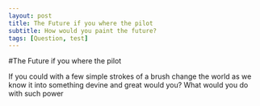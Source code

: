 ```yaml
---
layout: post
title: The Future if you where the pilot 
subtitle: How would you paint the future?
tags: [Question, test]
---
```

#The Future if you where the pilot

If you could with a few simple strokes of a brush change the world as we know it into something devine and great would you?
What would you do with such power 
